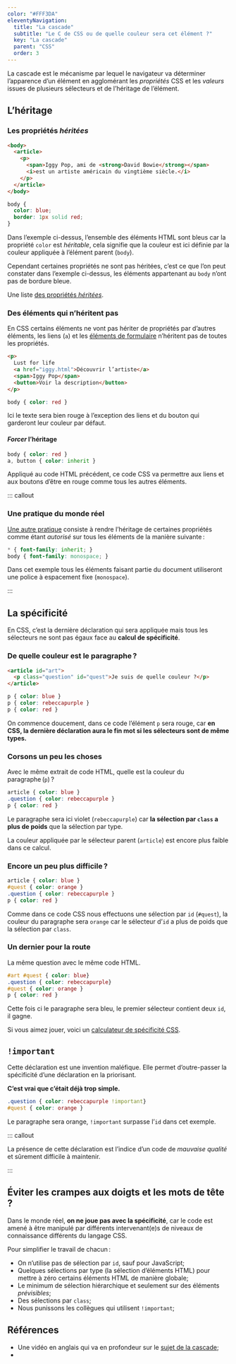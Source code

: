 ```yaml
---
color: "#FFF3DA"
eleventyNavigation:
  title: "La cascade"
  subtitle: "Le C de CSS ou de quelle couleur sera cet élément ?"
  key: "La cascade"
  parent: "CSS"
  order: 3
---
```


La cascade est le mécanisme par lequel le navigateur va déterminer l’apparence d’un élément en agglomérant les *propriétés* CSS et les *valeurs* issues de plusieurs sélecteurs et de l’héritage de l’élément.

<!-- Par défaut en CSS, c’est le dernier sélecteur qui a raison (le dernier dans le code) mais des sélecteurs différents peuvent avoir une priorité différente dans ce mécanisme de calcul, c’est **la spécificité**. -->

## L’héritage

### Les propriétés *héritées*

```html
<body>
  <article>
    <p>
      <span>Iggy Pop, ami de <strong>David Bowie</strong></span>
      <i>est un artiste américain du vingtième siècle.</i>
    </p>
  </article>
</body>
```

```css
body {
  color: blue;
  border: 1px solid red;
}
```

Dans l’exemple ci-dessus, l’ensemble des éléments HTML sont bleus car la propriété `color` est *héritable*, cela signifie que la couleur est ici définie par la couleur appliquée à l’élément parent (`body`).

Cependant certaines propriétés ne sont pas héritées, c’est ce que l’on peut constater dans l’exemple ci-dessus, les éléments appartenant au `body` n’ont pas de bordure bleue.

Une liste [des propriétés *héritées*](https://gist.github.com/dcneiner/1137601).

### Des éléments qui n’héritent pas

En CSS certains éléments ne vont pas hériter de propriétés par d’autres éléments, les liens (`a`) et les [éléments de formulaire](https://developer.mozilla.org/fr/docs/Learn/Forms/Your_first_form) n’héritent pas de toutes les propriétés.

```html
<p>
  Lust for life
  <a href="iggy.html">Découvrir l’artiste</a>
  <span>Iggy Pop</span>
  <button>Voir la description</button>
</p>
```

```css
body { color: red }
```

Ici le texte sera bien rouge à l’exception des liens et du bouton qui garderont leur couleur par défaut.

#### *Forcer* l’héritage

```css
body { color: red }
a, button { color: inherit }
```

Appliqué au code HTML précédent, ce code CSS va permettre aux liens et aux boutons d’être en rouge comme tous les autres éléments.

::: callout

### Une pratique du monde réel

[Une autre pratique](https://necolas.github.io/normalize.css/) consiste à rendre l’héritage de certaines propriétés comme étant *autorisé* sur tous les éléments de la manière suivante :

```css
* { font-family: inherit; }
body { font-family: monospace; }
```

Dans cet exemple tous les éléments faisant partie du document utiliseront une police à espacement fixe (`monospace`).

:::

## La spécificité

En CSS, c’est la dernière déclaration qui sera appliquée mais tous les sélecteurs ne sont pas égaux face au **calcul de spécificité**.

### De quelle couleur est le paragraphe ?

```html
<article id="art">
  <p class="question" id="quest">Je suis de quelle couleur ?</p>
</article>
```

```css
p { color: blue }
p { color: rebeccapurple }
p { color: red }
```

On commence doucement, dans ce code l’élément `p` sera rouge, car **en CSS, la dernière déclaration aura le fin mot si les sélecteurs sont de même types.**

### Corsons un peu les choses

Avec le même extrait de code HTML, quelle est la couleur du paragraphe (`p`) ? 

```css
article { color: blue }
.question { color: rebeccapurple }
p { color: red }
```

Le paragraphe sera ici violet (`rebeccapurple`) car **la sélection par `class` a plus de poids** que la sélection par type.

La couleur appliquée par le sélecteur parent (`article`) est encore plus faible dans ce calcul.

### Encore un peu plus difficile ?

```css
article { color: blue }
#quest { color: orange }
.question { color: rebeccapurple }
p { color: red }
```

Comme dans ce code CSS nous effectuons une sélection par `id` (`#quest`), la couleur du paragraphe sera `orange` car le sélecteur d’`id` a plus de poids que la sélection par `class`.

### Un dernier pour la route

La même question avec le même code HTML.

```css
#art #quest { color: blue}
.question { color: rebeccapurple}
#quest { color: orange }
p { color: red }
```

Cette fois ci le paragraphe sera bleu, le premier sélecteur contient deux `id`, il gagne.

Si vous aimez jouer, voici un [calculateur de spécificité CSS](https://specificity.keegan.st/).

## `!important`

Cette déclaration est une invention maléfique. Elle permet d’outre-passer la spécificité d’une déclaration en la priorisant. 

**C’est vrai que c’était déjà trop simple.**

```css
.question { color: rebeccapurple !important}
#quest { color: orange }
```

Le paragraphe sera orange, `!important` surpasse l’`id` dans cet exemple.

::: callout

La présence de cette déclaration est l’indice d’un code de *mauvaise qualité* et sûrement difficile à maintenir.

:::

## Éviter les crampes aux doigts et les mots de tête ?

Dans le monde réel, **on ne joue pas avec la spécificité**, car le code est amené à être manipulé par différents intervenant(e)s de niveaux de connaissance différents du langage CSS.

Pour simplifier le travail de chacun :

- On n’utilise pas de sélection par `id`, sauf pour JavaScript;
- Quelques sélections par type (la sélection d’éléments HTML) pour mettre à zéro certains éléments HTML de manière globale;
- Le minimum de sélection hiérarchique et seulement sur des éléments *prévisibles*;
- Des sélections par `class`;
- Nous punissons les collègues qui utilisent `!important`;

## Références

- Une vidéo en anglais qui va en profondeur sur le [sujet de la cascade](https://www.youtube.com/watch?v=lrivS7K1LcY;);
- 